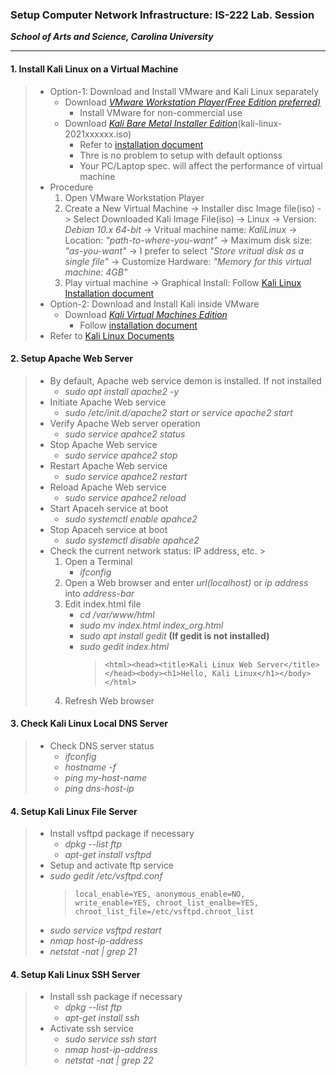 ### Setup Computer Network Infrastructure: IS-222 Lab. Session

**_School of Arts and Science, Carolina University_**

---

#### 1. Install Kali Linux on a Virtual Machine

> -   Option-1: Download and Install VMware and Kali Linux separately
>     -   Download [_VMware Workstation Player(Free Edition preferred)_](https://www.vmware.com/products/workstation-player/workstation-player-evaluation.html)
>         -   Install VMware for non-commercial use
>     -   Download [_Kali Bare Metal Installer Edition_](https://www.kali.org/get-kali/#kali-bare-metal)(kali-linux-2021xxxxxx.iso)
>         -   Refer to [installation document](https://www.kali.org/docs/installation/hard-disk-install/)
>         -   Thre is no problem to setup with default optionss
>         -   Your PC/Laptop spec. will affect the performance of virtual machine
> -   Procedure
>     1. Open VMware Workstation Player
>     2. Create a New Virtual Machine -> Installer disc Image file(iso) -> Select Downloaded Kali Image File(iso) -> Linux -> Version: _Debian 10.x 64-bit_ -> Vritual machine name: _KaliLinux_ -> Location: _"path-to-where-you-want"_ -> Maximum disk size: _"as-you-want"_ -> I prefer to select _"Store vritual disk as a single file"_ -> Customize Hardware: _"Memory for this virtual machine: 4GB"_
>     3. Play virtual machine -> Graphical Install: Follow [Kali Linux Installation document](https://www.kali.org/docs/installation/hard-disk-install/)
> -   Option-2: Download and Install Kali inside VMware
>     -   Download [_Kali Virtual Machines Edition_](https://www.kali.org/get-kali/#kali-virtual-machines)
>         -   Follow [installation document](https://www.kali.org/docs/virtualization/)
> -   Refer to [Kali Linux Documents](https://www.kali.org/docs/)

#### 2. Setup Apache Web Server

> -   By default, Apache web service demon is installed. If not installed
>     -   _sudo apt install apache2 -y_
> -   Initiate Apache Web service
>     -   _sudo /etc/init.d/apache2 start or service apache2 start_
> -   Verify Apache Web server operation
>     -   _sudo service apahce2 status_
> -   Stop Apache Web service
>     -   _sudo service apahce2 stop_
> -   Restart Apache Web service
>     -   _sudo service apahce2 restart_
> -   Reload Apache Web service
>     -   _sudo service apahce2 reload_
> -   Start Apaceh service at boot
>     -   _sudo systemctl enable apahce2_
> -   Stop Apaceh service at boot
>     -   _sudo systemctl disable apahce2_
> -   Check the current network status: IP address, etc. >
>     1. Open a Terminal
>         - _ifconfig_
>     2. Open a Web browser and enter _url(localhost)_ or _ip address_ into _address-bar_
>     3. Edit index.html file
>         - _cd /var/www/html_
>         - _sudo mv index.html index_org.html_
>         - _sudo apt install gedit_ **(If gedit is not installed)**
>         - _sudo gedit index.html_
>             > `<html><head><title>Kali Linux Web Server</title></head><body><h1>Hello, Kali Linux</h1></body></html>`
>     4. Refresh Web browser

#### 3. Check Kali Linux Local DNS Server

> -   Check DNS server status
>     -   _ifconfig_
>     -   _hostname -f_
>     -   _ping my-host-name_
>     -   _ping dns-host-ip_

#### 4. Setup Kali Linux File Server

> -   Install vsftpd package if necessary
>     -   _dpkg --list *ftp*_
>     -   _apt-get install vsftpd_
> -   Setup and activate ftp service
> -   _sudo gedit /etc/vsftpd.conf_
>     > `local_enable=YES, anonymous_enable=NO, write_enable=YES, chroot_list_enalbe=YES, chroot_list_file=/etc/vsftpd.chroot_list`
> -   _sudo service vsftpd restart_
> -   _nmap host-ip-address_
> -   _netstat -nat | grep 21_

#### 4. Setup Kali Linux SSH Server

> -   Install ssh package if necessary
>     -   _dpkg --list *ftp*_
>     -   _apt-get install ssh_
> -   Activate ssh service
>     -   _sudo service ssh start_
>     -   _nmap host-ip-address_
>     -   _netstat -nat | grep 22_
